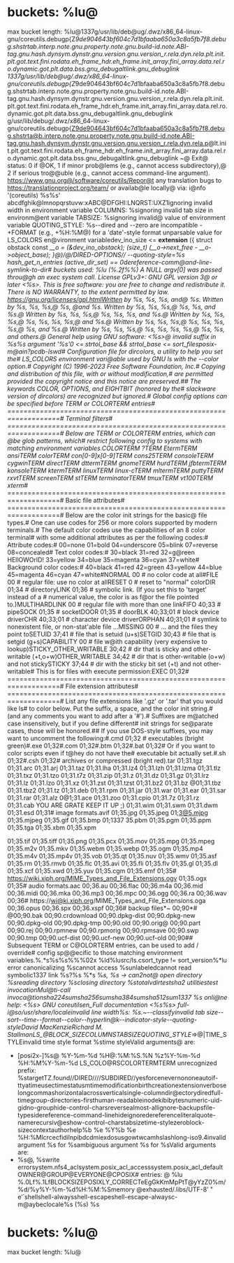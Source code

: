 # buckets:         %lu@
max bucket length: %lu@1337g/usr/lib/deb@ug/.dwz/x86_64-linux-gnu/coreutils.debugp{Z*9de904643bf604c7d1bfaaba650a3c8a5fb7f8.debug.shstrtab.interp.note.gnu.property.note.gnu.build-id.note.ABI-tag.gnu.hash.dynsym.dynstr.gnu.version.gnu.version_r.rela.dyn.rela.plt.init.plt.got.text.fini.rodata.eh_frame_hdr.eh_frame.init_array.fini_array.data.rel.ro.dynamic.got.plt.data.bss.gnu_debugaltlink.gnu_debuglink
1337g/usr/lib/deb@ug/.dwz/x86_64-linux-gnu/coreutils.debugp{Z*9de904643bf604c7d1bfaaba650a3c8a5fb7f8.debug.shstrtab.interp.note.gnu.property.note.gnu.build-id.note.ABI-tag.gnu.hash.dynsym.dynstr.gnu.version.gnu.version_r.rela.dyn.rela.plt.init.plt.got.text.fini.rodata.eh_frame_hdr.eh_frame.init_array.fini_array.data.rel.ro.dynamic.got.plt.data.bss.gnu_debugaltlink.gnu_debuglink
g/usr/lib/debug/.dwz/x86_64-linux-gnu/coreutils.debugp{Z9de904643bf604c7d1bfaaba650a3c8a5fb7f8.debug.shstrta@b.interp.note.gnu.property.note.gnu.build-id.note.ABI-tag.gnu.hash.dynsym.dynstr.gnu.version.gnu.version_r.rela.dyn.rela.p@lt.init.plt.got.text.fini.rodata.eh_frame_hdr.eh_frame.init_array.fini_array.data.rel.ro.dynamic.got.plt.data.bss.gnu_debugaltlink.gnu_debuglink
~@
Exit@ status:
 0  if @OK,
 1  if minor prob@lems (e.g., cannot access subdirectory),@
 2  if serious tro@@uble (e.g., cannot access command-line argument).
https://www.gnu.org@/software/coreutils/Repor@t any translation bugs to <https://translationproject.org/team/>
or availab@le locally@ via: i@nfo '(coreutils) %s%s'
abcdfghik@lmnopqrstuvw:xABC@DFGHI:LNQRST:UXZ1ignoring invalid width in environment variable COLUMNS: %signoring invalid tab size in environm@ent variable TABSIZE: %signoring invalid@ value of environment variable QUOTING_STYLE: %s--dired and --zero are incompatible  - +FORMAT (e.g., +%H:%M@) for a 'date'-style format
unparsable value for LS_COLORS en@vironment  variabledev_ino_size <= __extension__ ({ struct obstack const *__o = (&dev_ino_obstack); (size_t) (__o->next_free - __o->object_base); }@)/@/DIRED-OPTIONS// --quoting-style=%s
hash_get_n_entries (active_dir_set) == 0dereference-comm@and-line-symlink-to-dir# buckets used:    %lu (%.2f%%)
A NULL argv[0] was passed throu@gh an exec system call.
License GPLv3+: GNU GPL version 3@ or later <%s>.
This is free software: you are free to change and redistribute it.
There is NO WARRANTY, to the extent permitted by law.
https://gnu.org/licenses/gpl.htmlWritten by %s, %s, %s,
and@ %s.
Written by %s, %s, %s,@
%s, @and %s.
Written by %s, %s, %s,@
%s, %s, and %s.@
Written by %s, %s, %s,@
%s, %s, %s, and %s.@
Written by %s, %s, %s,@
%s, %s, %s, %s,@
and %s.@
Written by %s, %s, %s,@
%s, %s, %s, %s,@
%s, and %s.@
Written by %s, %s, %s,@
%s, %s, %s, %s,@
%s, %s, and others.@
General help using GNU software: <%s>@
invalid suffix in %s%s argument '%s'0 <= strtol_base && strtol_base <=
        sort_filesposix-m@ain?pcdb-lswd# Configuration file for dircolors, a utility to help you set the# LS_COLORS environment vari@able used by GNU ls with the --color option.# Copyright (C) 1996-2023 Free Software Foundation, Inc.# Copying and distribution of this file, with or without modification,# are permitted provided the copyright notice and this notice are preserved.## The keywords COLOR, OPTIONS, and EIGHTBIT (honored by the# slackware version of dircolors) are recognized but ignored.# Global config options can be specified before TERM or COLORTERM entries# ===================================================================# Terminal filters# ===================================================================# Below are TERM or COLORTERM entries, which can @be glob patterns, which# restrict following config to systems with matching environment variables.COLORTERM ?*TERM EtermTERM ansiTERM *color*TERM con[0-9]*x[0-9]*TERM cons25TERM consoleTERM cygwinTERM *direct*TERM dttermTERM gnomeTERM hurdTERM jfbtermTERM konsoleTERM ktermTERM linuxTERM linux-cTERM mltermTERM puttyTERM rxvt*TERM screen*TERM stTERM terminatorTERM tmux*TERM vt100TERM xterm*# ===================================================================# 
Basic file attributes# ===================================================================# 
Below are the color init strings for the basic@ file types.# One can use codes for 256 or more colors supported by modern terminals.# The default color codes use the capabilities of an 8 color terminal# with some additional attributes as per the following codes:# Attribute codes:# 00=none 01=bold 04=underscore 05=blink 07=reverse 08=concealed# Text color codes:# 30=black 31=red 32=g@reen HEllOWOrlD!
 33=yellow 34=blue 35=magenta 36=cyan 37=white# Background color codes:# 40=black 41=red 42=green 43=yellow 44=blue 45=magenta 46=cyan 47=white#NORMAL 00 # no color code at all#FILE 00 # regular file: use no color at allRESET 0 # reset to "normal" colorDIR 01;34 # directoryLINK 01;36 # symbolic link. (If you set this to 'target' instead of a # numerical value, the color is as f@or the file pointed to.)MULTIHARDLINK 00 # regular file with more than one linkFIFO 40;33 # pipeSOCK 01;35 # socketDOOR 01;35 # doorBLK 40;33;01 # block device driverCHR 40;33;01 # character device driverORPHAN 40;31;01 # symlink to nonexistent file, or non-stat'able file ...MISSING 00 # ... and the files they point toSETUID 37;41 # file that is setuid (u+s)SETGID 30;43 # file that is setgid (g+s)CAPABILITY 00 # file w@ith capability (very expensive to lookup)STICKY_OTHER_WRITABLE 30;42 # dir that is sticky and other-writable (+t,o+w)OTHER_WRITABLE 34;42 # dir that is other-writable (o+w) and not stickySTICKY 37;44 # dir with the sticky bit set (+t) and not other-writable# This is for files with execute permission:EXEC 01;32# ===================================================================# File extension attributes# ===================================================================# List any file extensions like '.gz' or '.tar' that you would like ls# to color below. Put the suffix, a space, and the color init string.# (and any comments you want to add after a '#').# Suffixes are m@atched case insensitively, but if you define different# init strings for se@parate cases, those will be honored.## If you use DOS-style suffixes, you may want to uncomment the following:#.cmd 01;32 # executables (bright green)#.exe 01;32#.com 01;32#.btm 01;32#.bat 01;32# Or if you want to color scripts even if t@hey do not have the# executable bit actually set.#.sh 01;32#.csh 01;32# archives or compressed (bright red).tar 01;31.tgz 01;31.arc 01;31.arj 01;31.taz 01;31.lha 01;31.lz4 01;31.lzh 01;31.lzma 01;31.tlz 01;31.txz 01;31.tzo 01;31.t7z 01;31.zip 01;31.z 01;31.dz 01;31.gz 01;31.lrz 01;31.lz 01;31.lzo 
01;31.xz 01;31.zst 01;31.tzst 01;31.bz2 01;31.bz @01;31.tbz 01;31.tbz2 
01;31.tz 01;31.deb 01;31.rpm 01;31.jar 01;31.war 01;31.ear 01;31.sar 01;31.rar 01;31.alz 0@1;31.ace 01;31.zoo 01;31.cpio 01;31.7z 01;31.rz 01;31.cab 
YOU ARE GRATE KEEP IT UP ;)
01;31.wim 01;31.swm 01;31.dwm 01;31.esd 
01;31# image formats.avif 01;35.jpg 01;35.jpeg 01;3@5.mjpg 01;35.mjpeg 01;35.gif 01;35.bmp 01;1337 35.pbm 01;35.pgm 01;35.ppm 01;35.tga 01;35.xbm 01;35.xpm 
 
01;35.tif 01;35.tiff 01;35.png 
01;35.pcx 01;35.mov 01;35.mpg 01;35.mpeg 01;35.m2v 01;35.mkv 01;35.webm 01;35.webp 01;35.ogm 01;35.mp4 01;35.m4v
 01;35.mp4v 01;35.vob 01;35.qt 01;35.nuv 01;35.wmv 01;35.asf 01;35.rm 01;35.rmvb 01;35.flc 01;35.avi 01;35.fli 01;35.flv 01;35.gl 01;35.dl 01;35.xcf 01;35.xwd 01;35.yuv 01;35.cgm 01;35.emf 01;35# https://wiki.xiph.org/MIME_Types_and_File_Extensions.ogv 01;35.ogx 01;35# audio formats.aac 00;36.au 00;36.flac 00;36.m4a 00;36.mid 00;36.midi 00;36.mka 00;36.mp3 00;36.mpc 00;36.ogg 00;36.ra 00;36.wav 00;36# https://wi@ki.xiph.org/MIME_Types_and_File_Extensions.oga 00;36.opus 00;36.spx 00;36.xspf 00;36# backup files*~ 00;90*# @00;90.bak 00;90.crdownload 00;90.dpkg-dist 00;90.dpkg-new 00;90.dpkg-old 00;90.dpkg-tmp 00;90.old 00;90.orig@ 00;90.part 00;90.rej 00;90.rpmnew 00;90.rpmorig 00;90.rpmsave 00;90.swp 00;90.tmp 00;90.ucf-dist 00;90.ucf-new 00;90.ucf-old 00;90## Subsequent TERM or C@OLORTERM entries, can be used to add / override# config sp@@ecific to those matching environment variables.%.*s%s%s%%%02x %ld%lusrc/ls.csort_type 
!= sort_version%*lu error canonicalizing %scannot access %sunlabeledcannot read symbolic1337 link %s?%s %*s   %*s, %*s  -> can2not@ open directory %sreading directory %sclosing directory %stotalvdirtestsha2 utilitiestest invocationMul@ti-call
 invoca@tionsha224sumsha256sumsha384sumsha512sum1337
%s onli@ne help: <%s>
GNU coreutilsen_Full documentation <%s%s>
full-i@so/usr/share/localeinvalid line width%s: %s.*~--classifyinvalid tab size--sort--time--format--color--hyperlin@k--indicator-style--quoting-styleDavid MacKenzieRichard M. StallmanLS_@BLOCK_SIZECOLUMNSTABSIZEQUOTING_STYLE*=>@|TIME_STYLEinvalid time style format %stime styleValid arguments@ are:
  - [posi2x-]%s@
%Y-%m-%d %H@:%M:%S.%N %z%Y-%m-%d %H:%M%Y-%m-%d LS_COLO@RSCOLORTERMTERM unrecognized prefix: %stargetTZ.found//DIRED////SUBDIRED//yesforcenevernononeautoif-ttyatimeusectimestatusmtimemodificationbirthcreationextensionverboselongcommashorizontalacrossverticalsingle-columndir@ectorydiredfull-timegroup-directories-firsthuman-readableinodekibibytesnumeric-uid-gidno-grouphide-control-charsreversealmost-allignore-backupsfile-typesidereference-command-linehideignoredereferenceliteralquote-namerecursiv@eshow-control-charstabsizetime-stylezeroblock-sizecontextauthorhelp%b %e  %Y%b %e %H:%Mlcrcecfidilnpibdcdmiexdosusgowtwcamhslashlong-iso9.4invalid argument %s for %sambiguous argument %s for %sValid arguments are:
  - %s@, %swrite errorsystem.nfs4_aclsystem.posix_acl_accesssystem.posix_acl_defaultOWNER@GROUP@EVERYONE@CPOSIX# entries:   @      %lu
%.0Lf%.1LfBLOCKSIZEPOSIXLY_CORRECTeEgGkKmMpPtT@yYzZ0%m/%d/%y%Y-%m-%d%H:%M:%Smemory @exhausted/.libs/UTF-8’  " e‘`shellshell-alwaysshell-escapeshell-escape-alwaysc-m@aybeclocale%s (%s) %s
# buckets:         %lu@
max bucket length: %lu@
